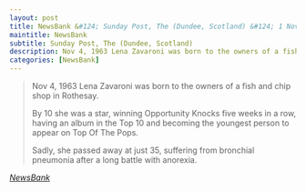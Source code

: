 ```yaml
---
layout: post
title: NewsBank &#124; Sunday Post, The (Dundee, Scotland) &#124; 1 November 2020
maintitle: NewsBank
subtitle: Sunday Post, The (Dundee, Scotland)
description: Nov 4, 1963 Lena Zavaroni was born to the owners of a fish and chip shop in Rothesay.
categories: [NewsBank]
---
```


> Nov 4, 1963 Lena Zavaroni was born to the owners of a fish and chip shop in Rothesay.
>
> By 10 she was a star, winning Opportunity Knocks five weeks in a row, having an album in the Top 10 and becoming the youngest person to appear on Top Of The Pops.
>
> Sadly, she passed away at just 35, suffering from bronchial pneumonia after a long battle with anorexia.

<cite>[NewsBank](https://infoweb.newsbank.com/apps/news/openurl?ctx_ver=z39.88-2004&rft_id=info%3Asid/infoweb.newsbank.com&svc_dat=UKNB&req_dat=55CA6C602C984FD8A3DCC6AF6BF4AE70&rft_val_format=info%3Aofi/fmt%3Akev%3Amtx%3Actx&rft_dat=document_id%3Anews%252F17E7920663386350)</cite>

